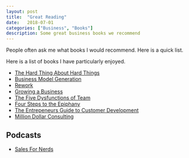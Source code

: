 ```yaml
---
layout: post
title:  "Great Reading"
date:   2018-07-01
categories: ["Business", "Books"]
description: Some great business books we recommend
---
```


People often ask me what books I would recommend.  Here is a quick list.

Here is a list of books I have particularly enjoyed.
* [The Hard Thing About Hard Things](https://www.amazon.com/Hard-Thing-About-Things-Building/dp/0062273205/)
* [Business Model Generation](https://www.amazon.com/Business-Model-Generation-Visionaries-Challengers/dp/0470876417/)
* [Rework](https://www.amazon.com/Rework-Jason-Fried/dp/0307463745/)
* [Growing a Business](https://www.amazon.com/Growing-Business-Paul-Hawken/dp/0671671642)
* [The Five Dysfunctions of Team](https://www.amazon.com/Five-Dysfunctions-Team-Leadership-Fable/dp/8126522747/)
* [Four Steps to the Epiphany](https://www.amazon.com/Four-Steps-Epiphany-Steve-Blank/dp/0989200507/)
* [The Entrepeneurs Guide to Customer Development](https://www.amazon.com/Entrepreneurs-Guide-Customer-Development-Epiphany/dp/0982743602/)
* [Million Dollar Consulting](https://www.amazon.com/Million-Dollar-Consulting-Professionals-Practice/dp/1259588610/)

## Podcasts
* [Sales For Nerds](https://salesfornerds.io)
